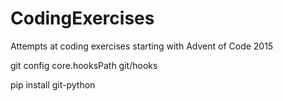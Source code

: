 # CodingExercises
Attempts at coding exercises starting with Advent of Code 2015

git config core.hooksPath git/hooks

pip install git-python